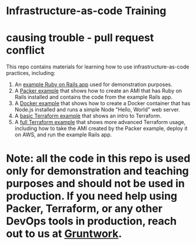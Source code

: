 # Infrastructure-as-code Training

# causing trouble - pull request conflict

This repo contains materials for learning how to use infrastructure-as-code practices, including:

1. An [example Ruby on Rails app](/example-rails-app) used for demonstration purposes.
1. A [Packer example](/packer-example) that shows how to create an AMI that has Ruby on Rails installed and contains
   the code from the example Rails app.
1. A [Docker example](/docker-example) that shows how to create a Docker container that has Node.js installed and
   runs a simple Node "Hello, World" web server.
1. A [basic Terraform example](/terraform-example-basic) that shows an intro to Terraform.
1. A [full Terraform example](/terraform-example-full) that shows more advanced Terraform usage, including how to take
   the AMI created by the Packer example, deploy it on AWS, and run the example Rails app.

Note: all the code in this repo is used only for demonstration and teaching purposes and should not be used in
production. If you need help using Packer, Terraform, or any other DevOps tools in production, reach out to us at
[Gruntwork](http://www.gruntwork.io/).
=======
